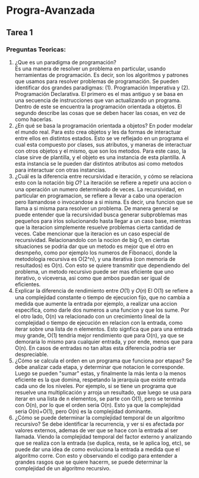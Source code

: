 # Progra-Avanzada
## Tarea 1
### Preguntas Teoricas:
1. ¿Que es un paradigma de programación?    
    Es una manera de resolver un problema en particular, usando herramientas de programación. Es decir, son los algoritmos y patrones que usamos para resolver problemas de programación. Se pueden identificar dos grandes paradigmas: (1). Programación Imperativa y (2). Programación Declarativa. El primero es el mas antiguo y se basa en una secuencia de instrucciones que van actualizando un programa. Dentro de este se encuentra la programación orientada a objetos. El segundo describe las cosas que se deben hacer las cosas, en vez de como hacerlas.
2. ¿En qué se basa la programación orientada a objetos?
    En poder modelar el mundo real. Para esto crea objetos y les da formas de interactuar entre ellos en distintos estados. Esto se ve reflejado en un programa el cual esta compuesto por clases, sus atributos, y maneras de interactuar con otros objetos y el mismo, que son los metodos. Para este caso, la clase sirve de plantilla, y el objeto es una instancia de esta plantilla. A esta instancia se le pueden dar distintos atributos asi como metodos para interactuar con otras instancias.
3. ¿Cuál es la diferencia entre recursividad e iteración, y cómo se relaciona esto con la notación
big 𝑂?
    La iteración se refiere a repetir una accion o una operación un numero determinado de veces. La recursividad, en particular en programacion, se refiere a llevar a cabo una operacion pero llamandose o invocandose a si misma. Es decir, una funcion que se llama a si misma para resolver un problema. De manera general se puede entender que la recursividad busca generar subproblemas mas pequeños para irlos solucionando hasta llegar a un caso base, mientras que la iteracion simplemente resuelve problemas cierta cantidad de veces. Cabe mencionar que la iteracion es un caso especial de recursividad. Relacionandolo con la nocion de big O, en ciertas situaciones se podria dar que un metodo es mejor que el otro en desmpeño, como por ejemplo los numeros de Fibonacci, donde la metodologia recursiva es O(2^n), y una iterativa (con memoria de resultados) es O(n). Con esto se quiere transmitir que dependiendo del problema, un metodo recursivo puede ser mas eficiente que uno iterativo, o viceversa, asi como que ambos puedan ser igual de eficientes.
4. Explicar la diferencia de rendimiento entre 𝑂(1) y 𝑂(𝑛)
    El O(1) se refiere a una complejidad constante o tiempo de ejecucion fijo, que no cambia a medida que aumente la entrada por ejemplo, a realizar una accion especifica, como darle dos numeros a una funcion y que los sume. Por el otro lado, O(n) va relacionado con un crecimiento lineal de la complejidad o tiempo de ejecución en relacion con la entrada, como iterar sobre una lista de n elementos. Esto signfica que para una entrada muy grande, O(1) tendria mejor rendimiento que para O(n), ya que se demoraria lo mismo para cualquier entrada, y por ende, menos que para O(n). En casos de entradas no tan altas esta diferencia podria ser despreciable. 
5. ¿Cómo se calcula el orden en un programa que funciona por etapas?
    Se debe analizar cada etapa, y determinar que notacion le corresponde. Luego se pueden "sumar" estas, y finalmente la más lenta o la menos eficiente es la que domina, respetando la jerarquia que existe entrada cada uno de los niveles. Por ejemplo, si se tiene un programa que resuelve una multiplicación y arroja un resultado, que luego se usa para iterar en una lista de n elementos, se parte con O(1), pero se termina con O(n), por lo que el orden seria O(n). Esto ya que la complejidad seria O(n)+O(1), pero O(n) es la complejidad dominante.
6. ¿Cómo se puede determinar la complejidad temporal de un algoritmo recursivo?
    Se debe identificar la recurrencia, y ver si es afectada por valores externos, ademas de ver que se hace con la entrada al ser llamada. Viendo la complejidad temporal del factor externo y analizando que se realiza con la entrada (se duplica, resta, se le aplica log, etc), se puede dar una idea de como evoluciona la entrada a medida que el algoritmo corre. Con esto y observando el codigo para entender a grandes rasgos que se quiere hacerm, se puede determinar la complejidad de un algoritmo recursivo.
